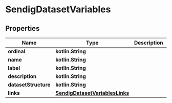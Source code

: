 
# SendigDatasetVariables

## Properties
| Name | Type | Description | Notes |
| ------------ | ------------- | ------------- | ------------- |
| **ordinal** | **kotlin.String** |  |  [optional] |
| **name** | **kotlin.String** |  |  [optional] |
| **label** | **kotlin.String** |  |  [optional] |
| **description** | **kotlin.String** |  |  [optional] |
| **datasetStructure** | **kotlin.String** |  |  [optional] |
| **links** | [**SendigDatasetVariablesLinks**](SendigDatasetVariablesLinks.md) |  |  [optional] |



